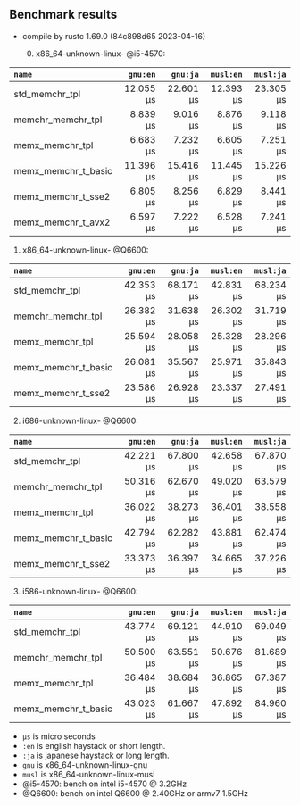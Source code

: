 ## Benchmark results

- compile by rustc 1.69.0 (84c898d65 2023-04-16)

  0. x86_64-unknown-linux- @i5-4570:

|         `name`          |  `gnu:en`   |  `gnu:ja`   |  `musl:en`  |  `musl:ja`  |
|:------------------------|------------:|------------:|------------:|------------:|
| std_memchr_tpl          |   12.055 µs |   22.601 µs |   12.393 µs |   23.305 µs |
| memchr_memchr_tpl       |    8.839 µs |    9.016 µs |    8.876 µs |    9.118 µs |
| memx_memchr_tpl         |    6.683 µs |    7.232 µs |    6.605 µs |    7.251 µs |
| memx_memchr_t_basic     |   11.396 µs |   15.416 µs |   11.445 µs |   15.226 µs |
| memx_memchr_t_sse2      |    6.805 µs |    8.256 µs |    6.829 µs |    8.441 µs |
| memx_memchr_t_avx2      |    6.597 µs |    7.222 µs |    6.528 µs |    7.241 µs |

  1. x86_64-unknown-linux- @Q6600:

|         `name`          |  `gnu:en`   |  `gnu:ja`   |  `musl:en`  |  `musl:ja`  |
|:------------------------|------------:|------------:|------------:|------------:|
| std_memchr_tpl          |   42.353 µs |   68.171 µs |   42.831 µs |   68.234 µs |
| memchr_memchr_tpl       |   26.382 µs |   31.638 µs |   26.302 µs |   31.719 µs |
| memx_memchr_tpl         |   25.594 µs |   28.058 µs |   25.328 µs |   28.296 µs |
| memx_memchr_t_basic     |   26.081 µs |   35.567 µs |   25.971 µs |   35.843 µs |
| memx_memchr_t_sse2      |   23.586 µs |   26.928 µs |   23.337 µs |   27.491 µs |

  2. i686-unknown-linux- @Q6600:

|         `name`          |  `gnu:en`   |  `gnu:ja`   |  `musl:en`  |  `musl:ja`  |
|:------------------------|------------:|------------:|------------:|------------:|
| std_memchr_tpl          |   42.221 µs |   67.800 µs |   42.658 µs |   67.870 µs |
| memchr_memchr_tpl       |   50.316 µs |   62.670 µs |   49.020 µs |   63.579 µs |
| memx_memchr_tpl         |   36.022 µs |   38.273 µs |   36.401 µs |   38.558 µs |
| memx_memchr_t_basic     |   42.794 µs |   62.282 µs |   43.881 µs |   62.474 µs |
| memx_memchr_t_sse2      |   33.373 µs |   36.397 µs |   34.665 µs |   37.226 µs |

  3. i586-unknown-linux- @Q6600:

|         `name`          |  `gnu:en`   |  `gnu:ja`   |  `musl:en`  |  `musl:ja`  |
|:------------------------|------------:|------------:|------------:|------------:|
| std_memchr_tpl          |   43.774 µs |   69.121 µs |   44.910 µs |   69.049 µs |
| memchr_memchr_tpl       |   50.500 µs |   63.551 µs |   50.676 µs |   81.689 µs |
| memx_memchr_tpl         |   36.484 µs |   38.684 µs |   36.865 µs |   67.387 µs |
| memx_memchr_t_basic     |   43.023 µs |   61.667 µs |   47.892 µs |   84.960 µs |

- `µs` is micro seconds
- `:en` is english haystack or short length.
- `:ja` is japanese haystack or long length.
- `gnu` is x86_64-unknown-linux-gnu
- `musl` is x86_64-unknown-linux-musl
- @i5-4570: bench on intel i5-4570 @ 3.2GHz
- @Q6600: bench on intel Q6600 @ 2.40GHz or armv7 1.5GHz
